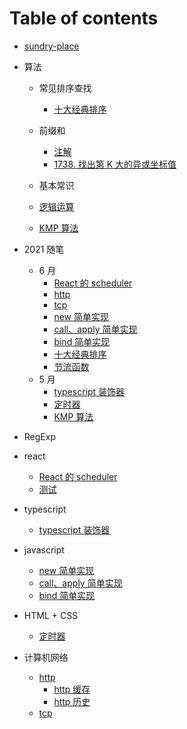# Table of contents

-   [sundry-place](README.md)

*   算法

    -   常见排序查找
        -   [十大经典排序](2021/sort.md)
    -   前缀和

        -   [注解](arithmetic/PrefixSum/note.md)
        -   [1738. 找出第 K 大的异或坐标值](arithmetic/PrefixSum/1738.md)

    -   基本常识

    -   [逻辑运算](arithmetic/base/logical_operation.md)
    -   [KMP 算法](2021/kmp.md)

*   2021 随笔

    -   6 月
        -   [React 的 scheduler](react/scheduler.md)
        -   [http](network/http.md)
        -   [tcp](network/tcp.md)
        -   [new 简单实现](javascript/new.md)
        -   [call、apply 简单实现](javascript/apply_call.md)
        -   [bind 简单实现](javascript/bind.md)
        -   [十大经典排序](2021/sort.md)
        -   [节流函数](2021/throttle.md)
    -   5 月
        -   [typescript 装饰器](typescript/decorators.md)
        -   [定时器](html+css/Timers.md)
        -   [KMP 算法](2021/kmp.md)

*   RegExp

*   react

    -   [React 的 scheduler](react/scheduler.md)
    -   [测试](react/untitled-1ceshi.md)

*   typescript

    -   [typescript 装饰器](typescript/decorators.md)

*   javascript
    -   [new 简单实现](javascript/new.md)
    -   [call、apply 简单实现](javascript/apply_call.md)
    -   [bind 简单实现](javascript/bind.md)
*   HTML + CSS
    -   [定时器](html+css/Timers.md)
*   计算机网络
    -   [http](network/http.md)
        -   [http 缓存](network/http-cache.md)
        -   [http 历史](network/http-history.md)
    -   [tcp](network/tcp.md)
